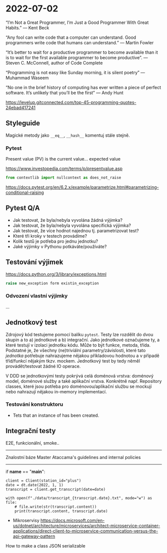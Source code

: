 # 2022-07-02

“I’m Not a Great Programmer, I’m Just a Good Programmer With Great Habits.”
— Kent Beck

“Any fool can write code that a computer can understand. Good programmers write code that humans can understand.” — Martin Fowler

“It’s better to wait for a productive programmer to become available than it is to wait for the first available programmer to become productive”. — Steven C. McConnell, author of Code Complete

“Programming is not easy like Sunday morning, it is silent poetry” — Muhammad Waseem

“No one in the brief history of computing has ever written a piece of perfect software. It’s unlikely that you’ll be the first” — Andy Hunt

<https://levelup.gitconnected.com/top-45-programming-quotes-24ebad417241>

## Styleguide

Magické metody jako `__eq__`, `__hash__` komentuj stále stejně.

### Pytest

Present value (PV) is the current value...
expected value

<https://www.investopedia.com/terms/p/presentvalue.asp>

```python
from contextlib import nullcontext as does_not_raise
```

<https://docs.pytest.org/en/6.2.x/example/parametrize.html#parametrizing-conditional-raising>

## Pytest Q/A

- Jak testovat, že byla/nebyla vyvolána žádná výjimka?
- Jak testovat, že byla/nebyla vyvolána specifická výjimka?
- Jak testovat, že více hodnot najednou tj. parametrizovat test?
- Které tři kroky v testech provádíme?
- Kolik testů je potřeba pro jednu jednotku?
- Jaké výjimky v Pythonu potkáváte/používáte?

## Testování výjimek

<https://docs.python.org/3/library/exceptions.html>

```python
raise new_exception form existin_exception
```

### Odvození vlastní výjimky

...

## Jednotkový test

Zdrojový kód testujeme pomocí balíku `pytest`. Testy lze rozdělit do dvou skupin
a to a) jednotkové a b) integrační. Jako jednotkové označujeme ty, a které testují
v izolaci jednotku kódu. Může to být funkce, metoda, třída. Podstatné je, že všechny (ne)triviální parametry/závislosti, které tato _jednotka_ potřebuje nahrazujeme nějakou příkladovou hodnotou a v případě tříd/funkcí nějakým tkzv. mockem. Jednotkový test by tedy něměl provádět/testovat žádné IO operace.

V DDD se jednotkovými testy pokrývá celá doménová vrstva: doménový model, doménové služby a také aplikační vrstva. Konkrétně např. Repository classes, které jsou potřeba pro doménovou/aplikační službu se mockují nebo nahrazují nějakou in-memory
implementací.

### Testování konstruktoru

- Tets that an instance of <entity> has been created.

## Integrační testy

E2E, funkcionální, smoke..

---

Znalostní báze
Master Ataccama's guidelines and internal policies

---

if **name** == "**main**":

    client = Client(station_id="plus")
    date = dt.date(2022, 1, 1)
    transcript = client.get_transcript(date=date)

    with open(f"./data/transcript_{transcript.date}.txt", mode="w") as file:
        # file.write(str(transcript.content))
        print(transcript.content, transcript.date)

- Mikroservisy <https://docs.microsoft.com/en-us/dotnet/architecture/microservices/architect-microservice-container-applications/direct-client-to-microservice-communication-versus-the-api-gateway-pattern>

How to make a class JSON serializable
